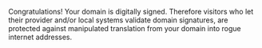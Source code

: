 Congratulations! Your domain is digitally signed. Therefore visitors who let their provider and/or local systems validate domain signatures, are protected against manipulated translation from your domain into rogue internet addresses.
